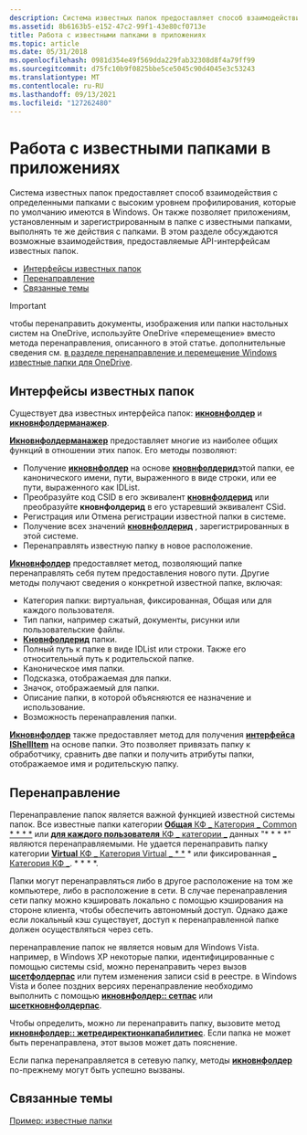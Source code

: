 ```yaml
---
description: Система известных папок предоставляет способ взаимодействия с определенными папками с высоким уровнем профилирования, которые по умолчанию имеются в Windows.
ms.assetid: 8b6163b5-e152-47c2-99f1-43e80cf0713e
title: Работа с известными папками в приложениях
ms.topic: article
ms.date: 05/31/2018
ms.openlocfilehash: 0981d354e49f569dda229fab32308d8f4a79ff99
ms.sourcegitcommit: d75fc10b9f0825bbe5ce5045c90d4045e3c53243
ms.translationtype: MT
ms.contentlocale: ru-RU
ms.lasthandoff: 09/13/2021
ms.locfileid: "127262480"
---
```

# <a name="working-with-known-folders-in-applications"></a>Работа с известными папками в приложениях

Система известных папок предоставляет способ взаимодействия с определенными папками с высоким уровнем профилирования, которые по умолчанию имеются в Windows. Он также позволяет приложениям, установленным и зарегистрированным в папке с известными папками, выполнять те же действия с папками. В этом разделе обсуждаются возможные взаимодействия, предоставляемые API-интерфейсам известных папок.

-   [Интерфейсы известных папок](#known-folder-interfaces)
-   [Перенаправление](#redirection)
-   [Связанные темы](#related-topics)

> [!IMPORTANT]
> чтобы перенаправить документы, изображения или папки настольных систем на OneDrive, используйте OneDrive «перемещение» вместо метода перенаправления, описанного в этой статье. дополнительные сведения см. [в разделе перенаправление и перемещение Windows известные папки для OneDrive](/onedrive/redirect-known-folders).  

## <a name="known-folder-interfaces"></a>Интерфейсы известных папок

Существует два известных интерфейса папок: [**икновнфолдер**](/windows/desktop/api/shobjidl_core/nn-shobjidl_core-iknownfolder) и [**икновнфолдерманажер**](/windows/desktop/api/shobjidl_core/nn-shobjidl_core-iknownfoldermanager).

[**Икновнфолдерманажер**](/windows/desktop/api/shobjidl_core/nn-shobjidl_core-iknownfoldermanager) предоставляет многие из наиболее общих функций в отношении этих папок. Его методы позволяют:

-   Получение [**икновнфолдер**](/windows/desktop/api/shobjidl_core/nn-shobjidl_core-iknownfolder) на основе [**кновнфолдерид**](knownfolderid.md)этой папки, ее канонического имени, пути, выраженного в виде строки, или ее пути, выраженного как IDList.
-   Преобразуйте код CSID в его эквивалент [**кновнфолдерид**](knownfolderid.md) или преобразуйте **кновнфолдерид** в его устаревший эквивалент CSid.
-   Регистрация или Отмена регистрации известной папки в системе.
-   Получение всех значений [**кновнфолдерид**](knownfolderid.md) , зарегистрированных в этой системе.
-   Перенаправлять известную папку в новое расположение.

[**Икновнфолдер**](/windows/desktop/api/shobjidl_core/nn-shobjidl_core-iknownfolder) предоставляет метод, позволяющий папке перенаправлять себя путем предоставления нового пути. Другие методы получают сведения о конкретной известной папке, включая:

-   Категория папки: виртуальная, фиксированная, Общая или для каждого пользователя.
-   Тип папки, например сжатый, документы, рисунки или пользовательские файлы.
-   [**Кновнфолдерид**](knownfolderid.md) папки.
-   Полный путь к папке в виде IDList или строки. Также его относительный путь к родительской папке.
-   Каноническое имя папки.
-   Подсказка, отображаемая для папки.
-   Значок, отображаемый для папки.
-   Описание папки, в которой объясняются ее назначение и использование.
-   Возможность перенаправления папки.

[**Икновнфолдер**](/windows/desktop/api/shobjidl_core/nn-shobjidl_core-iknownfolder) также предоставляет метод для получения [**интерфейса IShellItem**](/windows/desktop/api/shobjidl_core/nn-shobjidl_core-ishellitem) на основе папки. Это позволяет привязать папку к обработчику, сравнить две папки и получить атрибуты папки, отображаемое имя и родительскую папку.

## <a name="redirection"></a>Перенаправление

Перенаправление папок является важной функцией известной системы папок. Все известные папки категории [ **Общая** КФ \_ Категория \_ Common * * * *](/windows/desktop/api/shobjidl_core/ne-shobjidl_core-kf_category) или [ **для каждого пользователя** КФ \_ категории \_](/windows/desktop/api/shobjidl_core/ne-shobjidl_core-kf_category) данных "* * * *" являются перенаправляемыми. Не удается перенаправить папку категории [ **Virtual** КФ \_ Категория Virtual \_ * *](/windows/desktop/api/shobjidl_core/ne-shobjidl_core-kf_category) * или фиксированная [  \_ Категория КФ \_](/windows/desktop/api/shobjidl_core/ne-shobjidl_core-kf_category). * * * *.

Папки могут перенаправляться либо в другое расположение на том же компьютере, либо в расположение в сети. В случае перенаправления сети папку можно кэшировать локально с помощью кэширования на стороне клиента, чтобы обеспечить автономный доступ. Однако даже если локальный кэш существует, доступ к перенаправленной папке должен осуществляться через сеть.

перенаправление папок не является новым для Windows Vista. например, в Windows XP некоторые папки, идентифицированные с помощью системы csid, можно перенаправить через вызов [**шсетфолдерпас**](/windows/desktop/api/shlobj_core/nf-shlobj_core-shsetfolderpatha) или путем изменения записи csid в реестре. в Windows Vista и более поздних версиях перенаправление необходимо выполнить с помощью [**икновнфолдер:: сетпас**](/windows/desktop/api/shobjidl_core/nf-shobjidl_core-iknownfolder-setpath) или [**шсеткновнфолдерпас**](/windows/desktop/api/shlobj_core/nf-shlobj_core-shsetknownfolderpath).

Чтобы определить, можно ли перенаправить папку, вызовите метод [**икновнфолдер:: жетредиректионкапабилитиес**](/windows/desktop/api/shobjidl_core/nf-shobjidl_core-iknownfolder-getredirectioncapabilities). Если папка не может быть перенаправлена, этот вызов может дать пояснение.

Если папка перенаправляется в сетевую папку, методы [**икновнфолдер**](/windows/desktop/api/shobjidl_core/nn-shobjidl_core-iknownfolder) по-прежнему могут быть успешно вызваны.

## <a name="related-topics"></a>Связанные темы

<dl> <dt>

[Пример: известные папки](/previous-versions/windows/desktop/legacy/dd940364(v=vs.85))
</dt> </dl>

 

 
